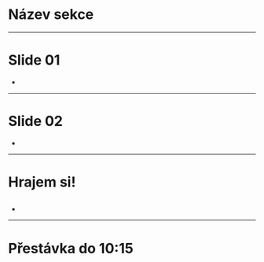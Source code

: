 <!-- .slide: data-state="c-slide-inter" -->

# Název sekce

---

# Slide 01

>>>
*

---

# Slide 02

>>>
*

---

<!-- .slide: data-state="c-slide-task" -->

# Hrajem si!

##

>>>
*

---

<!-- .slide: data-state="c-slide-break" -->

# Přestávka do 10:15
